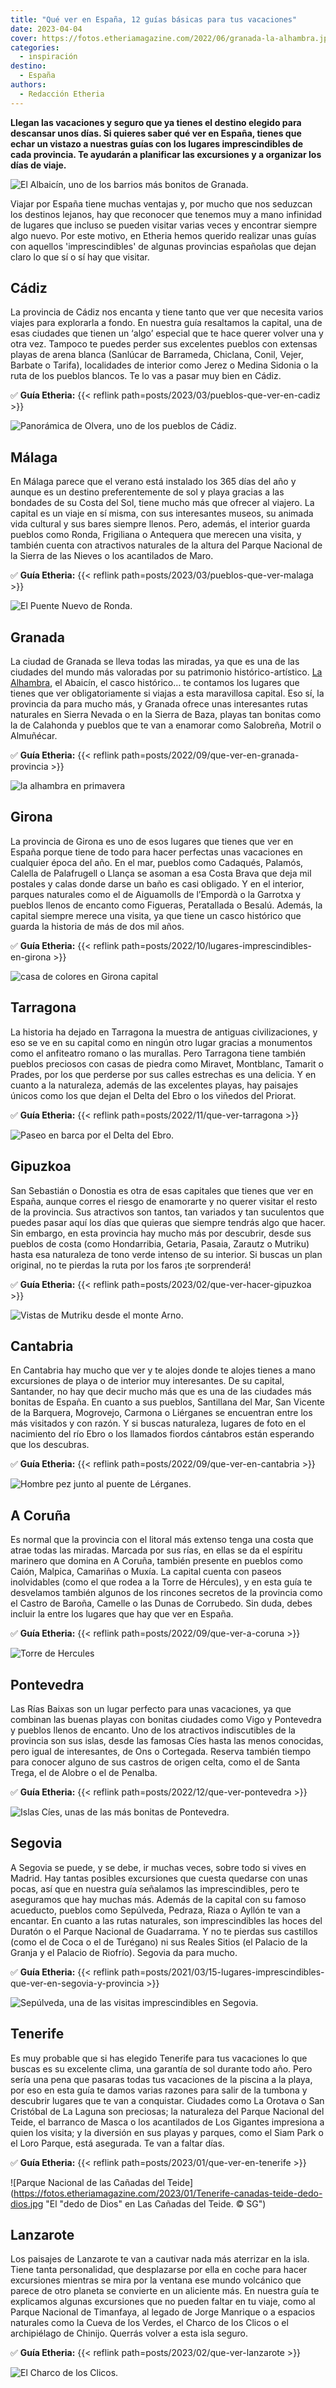 ```yaml
---
title: "Qué ver en España, 12 guías básicas para tus vacaciones"
date: 2023-04-04
cover: https://fotos.etheriamagazine.com/2022/06/granada-la-alhambra.jpg
categories: 
  - inspiración
destino: 
  - España
authors: 
  - Redacción Etheria
---
```


**Llegan las vacaciones y seguro que ya tienes el destino elegido para descansar unos 
días. Si quieres saber qué ver en España, tienes que echar un vistazo a nuestras guías 
con los lugares imprescindibles de cada provincia. Te ayudarán a planificar las 
excursiones y a organizar los días de viaje.** 

![El Albaicín, uno de los barrios más bonitos de Granada.](https://fotos.etheriamagazine.com/2022/09/granada-albaicin.jpg "El Albaicín, uno de los barrios más bonitos de Granada.")

Viajar por España tiene muchas ventajas y, por mucho que nos seduzcan los destinos 
lejanos, hay que reconocer que tenemos muy a mano infinidad de lugares que incluso se 
pueden visitar varias veces y encontrar siempre algo nuevo. Por este motivo, en Etheria 
hemos querido realizar unas guías con aquellos 'imprescindibles' de algunas provincias 
españolas que dejan claro lo que sí o sí hay que visitar. 

## Cádiz

La provincia de Cádiz nos encanta y tiene tanto que ver que necesita varios viajes para 
explorarla a fondo. En nuestra guía resaltamos la capital, una de esas ciudades que 
tienen un ‘algo’ especial que te hace querer volver una y otra vez. Tampoco te puedes 
perder sus excelentes pueblos con extensas playas de arena blanca (Sanlúcar de 
Barrameda, Chiclana, Conil, Vejer, Barbate o Tarifa), localidades de interior como Jerez 
o Medina Sidonia o la ruta de los pueblos blancos. Te lo vas a pasar muy bien en Cádiz. 

✅ **Guía Etheria:** {{< reflink path=posts/2023/03/pueblos-que-ver-en-cadiz >}} 

![Panorámica de Olvera, uno de los pueblos de Cádiz.](https://fotos.etheriamagazine.com/2023/03/que-ver-cadiz-olvera.jpg "Panorámica de Olvera, uno de los pueblos de Cádiz. © Etheria Magazine")

## Málaga

En Málaga parece que el verano está instalado los 365 días del año y aunque es un 
destino preferentemente de sol y playa gracias a las bondades de su Costa del Sol, tiene 
mucho más que ofrecer al viajero. La capital es un viaje en sí misma, con sus 
interesantes museos, su animada vida cultural y sus bares siempre llenos. Pero, además, 
el interior guarda pueblos como Ronda, Frigiliana o Antequera que merecen una visita, y 
también cuenta con atractivos naturales de la altura del Parque Nacional de la Sierra de 
las Nieves o los acantilados de Maro. 

✅ **Guía Etheria:** {{< reflink path=posts/2023/03/pueblos-que-ver-malaga >}} 

![El Puente Nuevo de Ronda.](https://fotos.etheriamagazine.com/2023/03/malaga-ronda-puente-nuevo.jpg "El Puente Nuevo de Ronda.")

## Granada

La ciudad de Granada se lleva todas las miradas, ya que es una de las ciudades del mundo 
más valoradas por su patrimonio histórico-artístico. [La 
Alhambra](https://www.alhambra-patronato.es/), el Abaicín, el casco histórico… te 
contamos los lugares que tienes que ver obligatoriamente si viajas a esta maravillosa 
capital. Eso sí, la provincia da para mucho más, y Granada ofrece unas interesantes 
rutas naturales en Sierra Nevada o en la Sierra de Baza, playas tan bonitas como la de 
Calahonda y pueblos que te van a enamorar como Salobreña, Motril o Almuñécar. 

✅ **Guía Etheria:** {{< reflink path=posts/2022/09/que-ver-en-granada-provincia >}} 

![la alhambra en primavera](https://fotos.etheriamagazine.com/2022/06/granada-la-alhambra.jpg "La Alhambra desde los jardines del Generalife. © SG")

## Girona

La provincia de Girona es uno de esos lugares que tienes que ver en España porque tiene 
de todo para hacer perfectas unas vacaciones en cualquier época del año. En el mar, 
pueblos como Cadaqués, Palamós, Calella de Palafrugell o Llança se asoman a esa Costa 
Brava que deja mil postales y calas donde darse un baño es casi obligado. Y en el 
interior, parques naturales como el de Aiguamolls de l’Empordà o la Garrotxa y pueblos 
llenos de encanto como Figueras, Peratallada o Besalú. Además, la capital siempre merece 
una visita, ya que tiene un casco histórico que guarda la historia de más de dos mil 
años. 

✅ **Guía Etheria:** {{< reflink path=posts/2022/10/lugares-imprescindibles-en-girona >}} 

![casa de colores en Girona capital](https://fotos.etheriamagazine.com/2022/10/Girona.jpg "Girona. © Arxiu Imatges PTCBG")

## Tarragona

La historia ha dejado en Tarragona la muestra de antiguas civilizaciones, y eso se ve en 
su capital como en ningún otro lugar gracias a monumentos como el anfiteatro romano o 
las murallas. Pero Tarragona tiene también pueblos preciosos con casas de piedra como 
Miravet, Montblanc, Tamarit o Prades, por los que perderse por sus calles estrechas es 
una delicia. Y en cuanto a la naturaleza, además de las excelentes playas, hay paisajes 
únicos como los que dejan el Delta del Ebro o los viñedos del Priorat. 

✅ **Guía Etheria:** {{< reflink path=posts/2022/11/que-ver-tarragona >}} 

![Paseo en barca por el Delta del Ebro.](https://fotos.etheriamagazine.com/2022/11/tarragona-delta-del-Ebro.jpg "Paseo en barca por el Delta del Ebro. © Terres de l’Ebre")

## Gipuzkoa

San Sebastián o Donostia es otra de esas capitales que tienes que ver en España, aunque 
corres el riesgo de enamorarte y no querer visitar el resto de la provincia. Sus 
atractivos son tantos, tan variados y tan suculentos que puedes pasar aquí los días que 
quieras que siempre tendrás algo que hacer. Sin embargo, en esta provincia hay mucho más 
por descubrir, desde sus pueblos de costa (como Hondarribia, Getaria, Pasaia, Zarautz o 
Mutriku) hasta esa naturaleza de tono verde intenso de su interior. Si buscas un plan 
original, no te pierdas la ruta por los faros ¡te sorprenderá! 

✅ **Guía Etheria:** {{< reflink path=posts/2023/02/que-ver-hacer-gipuzkoa >}} 

![Vistas de Mutriku desde el monte Arno.](https://fotos.etheriamagazine.com/2023/02/guipuzcoa-monte-arno-mutriku.jpg "Vistas de Mutriku desde el monte Arno. © Basquetour.")

## Cantabria

En Cantabria hay mucho que ver y te alojes donde te alojes tienes a mano excursiones de 
playa o de interior muy interesantes. De su capital, Santander, no hay que decir mucho 
más que es una de las ciudades más bonitas de España. En cuanto a sus pueblos, 
Santillana del Mar, San Vicente de la Barquera, Mogrovejo, Carmona o Liérganes se 
encuentran entre los más visitados y con razón. Y si buscas naturaleza, lugares de foto 
en el nacimiento del río Ebro o los llamados fiordos cántabros están esperando que los 
descubras. 

✅ **Guía Etheria:** {{< reflink path=posts/2022/09/que-ver-en-cantabria >}} 

![Hombre pez junto al puente de Lérganes.](https://fotos.etheriamagazine.com/2022/09/cantabria-mogrovejo.jpg "Mogroviejo, uno de los pueblos más bonitos de Cantabria. © Turismo de Cantabria")

## A Coruña

Es normal que la provincia con el litoral más extenso tenga una costa que atrae todas 
las miradas. Marcada por sus rías, en ellas se da el espíritu marinero que domina en A 
Coruña, también presente en pueblos como Caión, Malpica, Camariñas o Muxía. La capital 
cuenta con paseos inolvidables (como el que rodea a la Torre de Hércules), y en esta 
guía te desvelamos también algunos de los rincones secretos de la provincia como el 
Castro de Baroña, Camelle o las Dunas de Corrubedo. Sin duda, debes incluir la entre los 
lugares que hay que ver en España. 

✅ **Guía Etheria:** {{< reflink path=posts/2022/09/que-ver-a-coruna >}} 

![Torre de Hercules](https://fotos.etheriamagazine.com/2020/06/La-coruna-torre-hercules.jpg "La Torre de Hércules en A Coruña. © SG")

## Pontevedra

Las Rías Baixas son un lugar perfecto para unas vacaciones, ya que combinan las buenas 
playas con bonitas ciudades como Vigo y Pontevedra y pueblos llenos de encanto. Uno de 
los atractivos indiscutibles de la provincia son sus islas, desde las famosas Cíes hasta 
las menos conocidas, pero igual de interesantes, de Ons o Cortegada. Reserva también 
tiempo para conocer alguno de sus castros de origen celta, como el de Santa Trega, el de 
Alobre o el de Penalba. 

✅ **Guía Etheria:** {{< reflink path=posts/2022/12/que-ver-pontevedra >}} 

![Islas Cíes, unas de las más bonitas de Pontevedra.](https://fotos.etheriamagazine.com/2022/12/islas-Cies.jpg "Islas Cíes, unas de las más bonitas de Pontevedra. © Turismo de Rías Baixas/ Diputación de Pontevedra")

## Segovia

A Segovia se puede, y se debe, ir muchas veces, sobre todo si vives en Madrid. Hay 
tantas posibles excursiones que cuesta quedarse con unas pocas, así que en nuestra guía 
señalamos las imprescindibles, pero te aseguramos que hay muchas más. Además de la 
capital con su famoso acueducto, pueblos como Sepúlveda, Pedraza, Riaza o Ayllón te van 
a encantar. En cuanto a las rutas naturales, son imprescindibles las hoces del Duratón o 
el Parque Nacional de Guadarrama. Y no te pierdas sus castillos (como el de Coca o el de 
Turégano) ni sus Reales Sitios (el Palacio de la Granja y el Palacio de Riofrío). 
Segovia da para mucho. 

✅ **Guía Etheria:** {{< reflink 
path=posts/2021/03/15-lugares-imprescindibles-que-ver-en-segovia-y-provincia >}} 

![Sepúlveda, una de las visitas imprescindibles en Segovia.](https://fotos.etheriamagazine.com/2021/12/segovia-Sepulveda.jpg "Sepúlveda, una de las visitas imprescindibles en Segovia. © Turismo Diputación de Segovia")

## Tenerife

Es muy probable que si has elegido Tenerife para tus vacaciones lo que buscas es su 
excelente clima, una garantía de sol durante todo año. Pero sería una pena que pasaras 
todas tus vacaciones de la piscina a la playa, por eso en esta guía te damos varias 
razones para salir de la tumbona y descubrir lugares que te van a conquistar. Ciudades 
como La Orotava o San Cristóbal de La Laguna son preciosas; la naturaleza del Parque 
Nacional del Teide, el barranco de Masca o los acantilados de Los Gigantes impresiona a 
quien los visita; y la diversión en sus playas y parques, como el Siam Park o el Loro 
Parque, está asegurada. Te van a faltar días. 

✅ **Guía Etheria:** {{< reflink path=posts/2023/01/que-ver-en-tenerife >}} 

![Parque Nacional de las Cañadas del Teide](https://fotos.etheriamagazine.com/2023/01/Tenerife-canadas-teide-dedo-dios.jpg "El "dedo de Dios" en Las Cañadas del Teide. © SG")

## Lanzarote

Los paisajes de Lanzarote te van a cautivar nada más aterrizar en la isla. Tiene tanta 
personalidad, que desplazarse por ella en coche para hacer excursiones mientras se mira 
por la ventana ese mundo volcánico que parece de otro planeta se convierte en un 
aliciente más. En nuestra guía te explicamos algunas excursiones que no pueden faltar en 
tu viaje, como al Parque Nacional de Timanfaya, al legado de Jorge Manrique o a espacios 
naturales como la Cueva de los Verdes, el Charco de los Clicos o el archipiélago de 
Chinijo. Querrás volver a esta isla seguro. 

✅ **Guía Etheria:** {{< reflink path=posts/2023/02/que-ver-lanzarote >}} 

![El Charco de los Clicos.](https://fotos.etheriamagazine.com/2023/02/lanzarote-laguna-verde.jpg "El Charco de los Clicos, en Lanzarote.")
